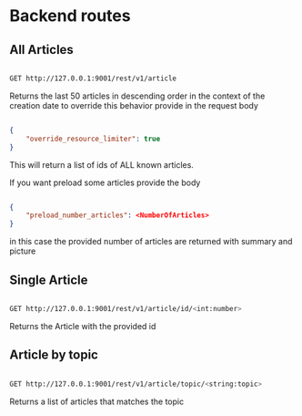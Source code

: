 # Backend routes

## All Articles

```sh

GET http://127.0.0.1:9001/rest/v1/article

```

Returns the last 50 articles in descending order in the context of the creation date
to override this behavior provide in the request body

```json

{
    "override_resource_limiter": true
}

```

This will return a list of ids of ALL known articles.

If you want preload some articles provide the body

```json

{
    "preload_number_articles": <NumberOfArticles>
}

```

in this case the provided number of articles are returned with summary and picture

## Single Article

```sh

GET http://127.0.0.1:9001/rest/v1/article/id/<int:number>

```

Returns the Article with the provided id

## Article by topic

```sh

GET http://127.0.0.1:9001/rest/v1/article/topic/<string:topic>

```

Returns a list of articles that matches the topic
